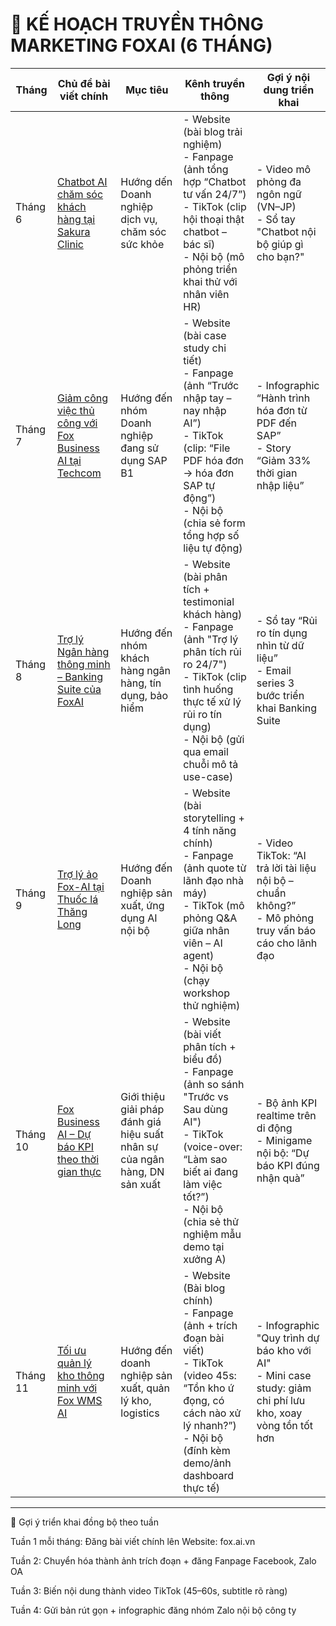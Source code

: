 # 📆 KẾ HOẠCH TRUYỀN THÔNG MARKETING FOXAI (6 THÁNG)

| Tháng     | Chủ đề bài viết chính                                             | Mục tiêu                                                | Kênh truyền thông                                                                 | Gợi ý nội dung triển khai                                                                                      |
|-----------|-------------------------------------------------------------------|----------------------------------------------------------|-----------------------------------------------------------------------------------|------------------------------------------------------------------------------------------------------------------|
| Tháng 6   | [Chatbot AI chăm sóc khách hàng tại Sakura Clinic](https://github.com/hoanglong8/FoxAI-Cong-viec-chung/blob/main/Marketing/Marketing%20k%E1%BB%B3%20th%C3%A1ng%206%20-%20Chatbot%20AI%20Public.md)                 | Hướng dến Doanh nghiệp dịch vụ, chăm sóc sức khỏe           | - Website (bài blog trải nghiệm) <br> - Fanpage (ảnh tổng hợp “Chatbot tư vấn 24/7”) <br> - TikTok (clip hội thoại thật chatbot – bác sĩ) <br> - Nội bộ (mô phỏng triển khai thử với nhân viên HR)  | - Video mô phỏng đa ngôn ngữ (VN–JP) <br> - Sổ tay "Chatbot nội bộ giúp gì cho bạn?"                            |
| Tháng 7   | [Giảm công việc thủ công với Fox Business AI tại Techcom](https://github.com/hoanglong8/FoxAI-Cong-viec-chung/blob/main/Marketing/Marketing%20k%E1%BB%B3%20th%C3%A1ng%207%20-%20Fox%20Business%20AI.md)          | Hướng đến nhóm Doanh nghiệp đang sử dụng SAP B1             | - Website (bài case study chi tiết) <br> - Fanpage (ảnh “Trước nhập tay – nay nhập AI”) <br> - TikTok (clip: “File PDF hóa đơn → hóa đơn SAP tự động”) <br> - Nội bộ (chia sẻ form tổng hợp số liệu tự động)  | - Infographic “Hành trình hóa đơn từ PDF đến SAP” <br> - Story “Giảm 33% thời gian nhập liệu”                   |
| Tháng 8   | [Trợ lý Ngân hàng thông minh – Banking Suite của FoxAI](https://github.com/hoanglong8/FoxAI-Cong-viec-chung/blob/main/Marketing/Marketing%20k%E1%BB%B3%20th%C3%A1ng%208%20-%20FoxAI%20Banking%20Suite.md)            | Hướng đến nhóm khách hàng ngân hàng, tín dụng, bảo hiểm        | - Website (bài phân tích + testimonial khách hàng) <br> - Fanpage (ảnh "Trợ lý phân tích rủi ro 24/7") <br> - TikTok (clip tình huống thực tế xử lý rủi ro tín dụng) <br> - Nội bộ (gửi qua email chuỗi mô tả use-case) | - Sổ tay “Rủi ro tín dụng nhìn từ dữ liệu” <br> - Email series 3 bước triển khai Banking Suite                  |
| Tháng 9   | [Trợ lý ảo Fox-AI tại Thuốc lá Thăng Long](https://github.com/hoanglong8/FoxAI-Cong-viec-chung/blob/main/Marketing/Marketing%20k%E1%BB%B3%20th%C3%A1ng%209%20-%20Tr%E1%BB%A3%20l%C3%BD%20%E1%BA%A3o%20FoxAI%20Private.md)                          | Hướng đến Doanh nghiệp sản xuất, ứng dụng AI nội bộ          |  - Website (bài storytelling + 4 tính năng chính) <br> - Fanpage (ảnh quote từ lãnh đạo nhà máy) <br> - TikTok (mô phỏng Q&A giữa nhân viên – AI agent) <br> - Nội bộ (chạy workshop thử nghiệm)  | - Video TikTok: “AI trả lời tài liệu nội bộ – chuẩn không?” <br> - Mô phỏng truy vấn báo cáo cho lãnh đạo      |
| Tháng 10  | [Fox Business AI – Dự báo KPI theo thời gian thực](https://github.com/hoanglong8/FoxAI-Cong-viec-chung/blob/main/Marketing/Marketing%20k%E1%BB%B3%20th%C3%A1ng%2010%20-%20Fox%20Business%20AI.md)                 | Giới thiệu giải pháp đánh giá hiệu suất nhân sự của ngân hàng, DN sản xuất   | - Website (bài viết phân tích + biểu đồ) <br> - Fanpage (ảnh so sánh "Trước vs Sau dùng AI") <br> - TikTok (voice-over: “Làm sao biết ai đang làm việc tốt?”) <br> - Nội bộ (chia sẻ thử nghiệm mẫu demo tại xưởng A) | - Bộ ảnh KPI realtime trên di động <br> - Minigame nội bộ: “Dự báo KPI đúng nhận quà”                           |
| Tháng 11  | [Tối ưu quản lý kho thông minh với Fox WMS AI](https://github.com/hoanglong8/FoxAI-Cong-viec-chung/blob/main/Marketing/Marketing%20k%E1%BB%B3%20th%C3%A1ng%2011%20-%20Fox%20WMS%20AI.md)                     | Hướng đến doanh nghiệp sản xuất, quản lý kho, logistics          | - Website (Bài blog chính) <br> - Fanpage (ảnh + trích đoạn bài viết) <br> - TikTok (video 45s: “Tồn kho ứ đọng, có cách nào xử lý nhanh?”) <br> - Nội bộ (đính kèm demo/ảnh dashboard thực tế) | - Infographic "Quy trình dự báo kho với AI" <br> - Mini case study: giảm chi phí lưu kho, xoay vòng tồn tốt hơn |

---

📌 Gợi ý triển khai đồng bộ theo tuần

Tuần 1 mỗi tháng: Đăng bài viết chính lên Website: fox.ai.vn

Tuần 2: Chuyển hóa thành ảnh trích đoạn + đăng Fanpage Facebook, Zalo OA

Tuần 3: Biến nội dung thành video TikTok (45–60s, subtitle rõ ràng)

Tuần 4: Gửi bản rút gọn + infographic đăng nhóm Zalo nội bộ công ty
